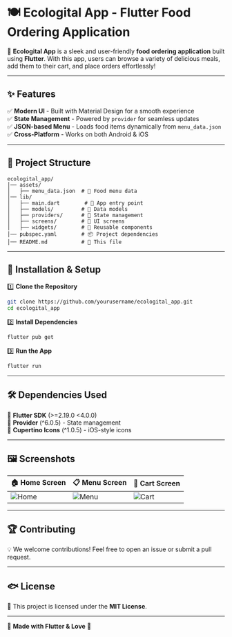 # 🍽️ Ecologital App - Flutter Food Ordering Application

🚀 **Ecologital App** is a sleek and user-friendly **food ordering application** built using **Flutter**. With this app, users can browse a variety of delicious meals, add them to their cart, and place orders effortlessly!  

---

## ✨ Features

✅ **Modern UI** - Built with Material Design for a smooth experience  
✅ **State Management** - Powered by `provider` for seamless updates  
✅ **JSON-based Menu** - Loads food items dynamically from `menu_data.json`  
✅ **Cross-Platform** - Works on both Android & iOS  

---

## 👤 Project Structure

```
ecologital_app/
│── assets/
│   ├── menu_data.json  # 🍕 Food menu data
│── lib/
│   ├── main.dart        # 🚀 App entry point
│   ├── models/         # 📄 Data models
│   ├── providers/      # 🔄 State management
│   ├── screens/        # 📱 UI screens
│   ├── widgets/        # 🧩 Reusable components
│── pubspec.yaml        # 📦 Project dependencies
│── README.md           # 📖 This file
```

---

## 🔧 Installation & Setup

1️⃣ **Clone the Repository**
```sh
git clone https://github.com/yourusername/ecologital_app.git
cd ecologital_app
```

2️⃣ **Install Dependencies**
```sh
flutter pub get
```

3️⃣ **Run the App**
```sh
flutter run
```

---

## 🛠 Dependencies Used

📌 **Flutter SDK** (>=2.19.0 <4.0.0)  
📌 **Provider** (^6.0.5) - State management  
📌 **Cupertino Icons** (^1.0.5) - iOS-style icons  

---

## 🖼️ Screenshots

| 🏠 Home Screen | 📋 Menu Screen | 🛂 Cart Screen |
|---------------|--------------|--------------|
| ![Home](https://via.placeholder.com/150) | ![Menu](https://via.placeholder.com/150) | ![Cart](https://via.placeholder.com/150) |

---

## 🏆 Contributing

💡 We welcome contributions! Feel free to open an issue or submit a pull request.  

---

## 🐟 License

📝 This project is licensed under the **MIT License**.  

---

💙 **Made with Flutter & Love** 🚀

